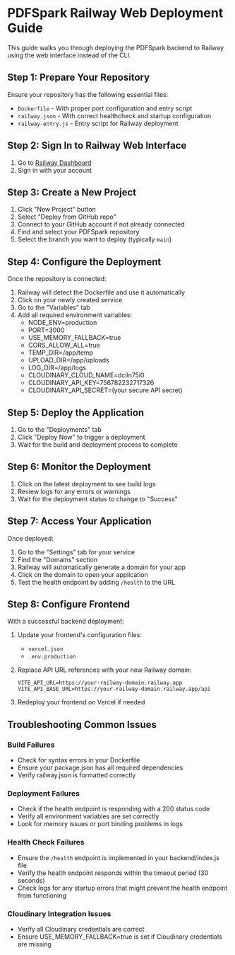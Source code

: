 # PDFSpark Railway Web Deployment Guide

This guide walks you through deploying the PDFSpark backend to Railway using the web interface instead of the CLI.

## Step 1: Prepare Your Repository

Ensure your repository has the following essential files:

- `Dockerfile` - With proper port configuration and entry script
- `railway.json` - With correct healthcheck and startup configuration
- `railway-entry.js` - Entry script for Railway deployment

## Step 2: Sign In to Railway Web Interface

1. Go to [Railway Dashboard](https://railway.app/dashboard)
2. Sign in with your account

## Step 3: Create a New Project

1. Click "New Project" button
2. Select "Deploy from GitHub repo"
3. Connect to your GitHub account if not already connected
4. Find and select your PDFSpark repository
5. Select the branch you want to deploy (typically `main`)

## Step 4: Configure the Deployment

Once the repository is connected:

1. Railway will detect the Dockerfile and use it automatically
2. Click on your newly created service
3. Go to the "Variables" tab
4. Add all required environment variables:
   - NODE_ENV=production
   - PORT=3000
   - USE_MEMORY_FALLBACK=true
   - CORS_ALLOW_ALL=true
   - TEMP_DIR=/app/temp
   - UPLOAD_DIR=/app/uploads
   - LOG_DIR=/app/logs
   - CLOUDINARY_CLOUD_NAME=dciln75i0
   - CLOUDINARY_API_KEY=756782232717326
   - CLOUDINARY_API_SECRET=(your secure API secret)

## Step 5: Deploy the Application

1. Go to the "Deployments" tab
2. Click "Deploy Now" to trigger a deployment
3. Wait for the build and deployment process to complete

## Step 6: Monitor the Deployment

1. Click on the latest deployment to see build logs
2. Review logs for any errors or warnings
3. Wait for the deployment status to change to "Success"

## Step 7: Access Your Application

Once deployed:

1. Go to the "Settings" tab for your service
2. Find the "Domains" section
3. Railway will automatically generate a domain for your app
4. Click on the domain to open your application
5. Test the health endpoint by adding `/health` to the URL

## Step 8: Configure Frontend

With a successful backend deployment:

1. Update your frontend's configuration files:
   - `vercel.json`
   - `.env.production`

2. Replace API URL references with your new Railway domain:
   ```
   VITE_API_URL=https://your-railway-domain.railway.app
   VITE_API_BASE_URL=https://your-railway-domain.railway.app/api
   ```

3. Redeploy your frontend on Vercel if needed

## Troubleshooting Common Issues

### Build Failures

- Check for syntax errors in your Dockerfile
- Ensure your package.json has all required dependencies
- Verify railway.json is formatted correctly

### Deployment Failures

- Check if the health endpoint is responding with a 200 status code
- Verify all environment variables are set correctly
- Look for memory issues or port binding problems in logs

### Health Check Failures

- Ensure the `/health` endpoint is implemented in your backend/index.js file
- Verify the health endpoint responds within the timeout period (30 seconds)
- Check logs for any startup errors that might prevent the health endpoint from functioning

### Cloudinary Integration Issues

- Verify all Cloudinary credentials are correct
- Ensure USE_MEMORY_FALLBACK=true is set if Cloudinary credentials are missing
